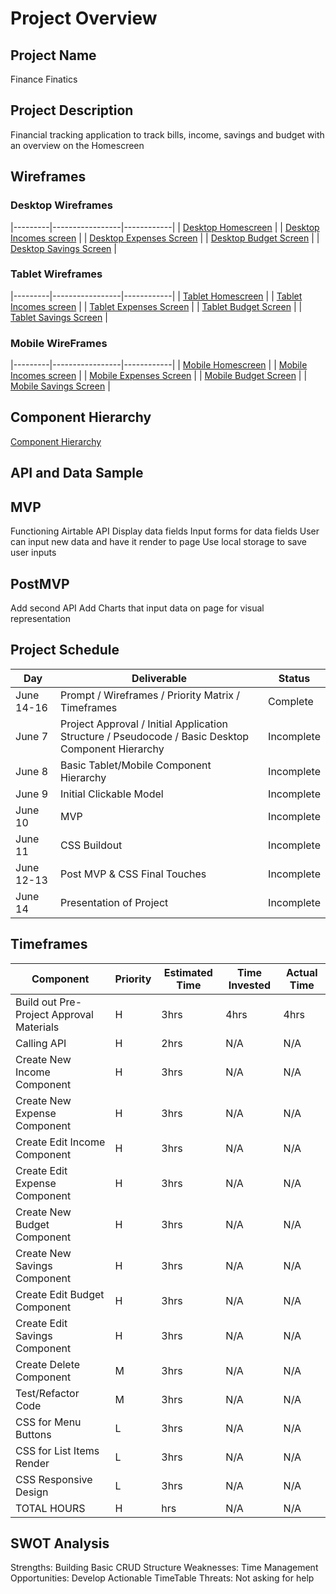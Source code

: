 # Project Overview

## Project Name
Finance Finatics

## Project Description
Financial tracking application to track bills, income, savings and budget with an overview on the Homescreen

## Wireframes

### Desktop Wireframes
|---------|-----------------|------------|
| [Desktop Homescreen](https://lucid.app/lucidchart/invitations/accept/inv_3ea4ef92-63c7-42ec-81f8-8ef9603816ab) |
| [Desktop Incomes screen](https://lucid.app/lucidchart/invitations/accept/inv_f4abd938-eb47-4619-b5ba-0676af4a199b) |
| [Desktop Expenses Screen](https://lucid.app/lucidchart/invitations/accept/inv_3635a1c8-f27d-4598-88bc-17ea37391a2e) |
| [Desktop Budget Screen](https://lucid.app/lucidchart/invitations/accept/inv_edbf83d7-65ad-4327-9107-2d56301479ac) |
| [Desktop Savings Screen](https://lucid.app/lucidchart/invitations/accept/inv_d2e1d8ca-f14d-4363-9d09-f90b40a07ea1) |

### Tablet Wireframes
|---------|-----------------|------------|
| [Tablet Homescreen](https://lucid.app/lucidchart/invitations/accept/inv_a2116a52-6161-4eda-bc00-f5cf4f047fbd) |
| [Tablet Incomes screen](https://lucid.app/lucidchart/invitations/accept/inv_c576d970-122a-4954-a580-51555c41d263) |
| [Tablet Expenses Screen](https://lucid.app/lucidchart/invitations/accept/inv_04d4790a-de59-4204-811b-d7be4a1880fc) |
| [Tablet Budget Screen](https://lucid.app/lucidchart/invitations/accept/inv_d42f422c-3c75-4973-b276-d368facb5870) |
| [Tablet Savings Screen](https://lucid.app/lucidchart/invitations/accept/inv_febc3231-829d-4da4-b74b-741911e37815) |

### Mobile WireFrames
|---------|-----------------|------------|
| [Mobile Homescreen](https://lucid.app/lucidchart/invitations/accept/inv_afb6c62d-3589-4f40-ac0d-211777839f10) |
| [Mobile Incomes screen](https://lucid.app/lucidchart/invitations/accept/inv_ead0d304-c1cf-4ed5-8b50-b56f55623644) |
| [Mobile Expenses Screen](https://lucid.app/lucidchart/invitations/accept/inv_6964404b-4420-4f6e-b2d3-b98e8e445273) |
| [Mobile Budget Screen](https://lucid.app/lucidchart/invitations/accept/inv_a0b0ba4c-a185-40ce-a1ee-f89f38cdd668) |
| [Mobile Savings Screen](https://lucid.app/lucidchart/invitations/accept/inv_4db5c8e7-08da-4eee-b24f-e958f05edb29) |


## Component Hierarchy
[Component Hierarchy](https://lucid.app/lucidchart/invitations/accept/inv_60eb5ba4-75c5-4dc4-8fd0-5c8b7342a6da?viewport_loc=-11%2C-55%2C2005%2C1067%2C0_0)

## API and Data Sample


## MVP

Functioning Airtable API
Display data fields
Input forms for data fields
User can input new data and have it render to page
Use local storage to save user inputs

## PostMVP
Add second API
Add Charts that input data on page for visual representation

## Project Schedule
|   Day   |   Deliverable   |   Status   |
|---------|-----------------|------------|
| June 14-16 | Prompt / Wireframes / Priority Matrix / Timeframes| Complete |
| June 7 | Project Approval / Initial Application Structure / Pseudocode / Basic Desktop Component Hierarchy | Incomplete |
| June 8 | Basic Tablet/Mobile Component Hierarchy | Incomplete |
| June 9 | Initial Clickable Model | Incomplete |
| June 10 | MVP | Incomplete |
| June 11 | CSS Buildout | Incomplete |
| June 12-13 | Post MVP & CSS Final Touches | Incomplete |
| June 14 | Presentation of Project | Incomplete |

## Timeframes
| Component | Priority | Estimated Time | Time Invested | Actual Time |
|-----------|----------|----------------|---------------|-------------|
| Build out Pre-Project Approval Materials | H | 3hrs | 4hrs | 4hrs |
| Calling API | H | 2hrs | N/A | N/A |
| Create New Income Component | H | 3hrs | N/A | N/A |
| Create New Expense Component | H | 3hrs | N/A | N/A |
| Create Edit Income Component | H | 3hrs | N/A | N/A |
| Create Edit Expense Component | H | 3hrs | N/A  | N/A  |
| Create New Budget Component | H | 3hrs | N/A | N/A |
| Create New Savings Component | H | 3hrs | N/A | N/A |
| Create Edit Budget Component | H | 3hrs | N/A | N/A |
| Create Edit Savings Component | H | 3hrs | N/A | N/A |
| Create Delete Component | M | 3hrs | N/A | N/A |
| Test/Refactor Code | M | 3hrs | N/A | N/A |
| CSS for Menu Buttons | L | 3hrs | N/A | N/A |
| CSS for List Items Render | L | 3hrs | N/A | N/A |
| CSS Responsive Design | L | 3hrs | N/A | N/A |
| TOTAL HOURS | H | hrs | N/A| N/A | N/A |

## SWOT Analysis
Strengths: Building Basic CRUD Structure
Weaknesses: Time Management
Opportunities: Develop Actionable TimeTable
Threats: Not asking for help

